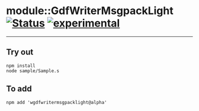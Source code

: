 
# module::GdfWriterMsgpackLight  [![Status](https://github.com/Wandalen/wGdfWriterMsgpackLight/workflows/Publish/badge.svg)](https://github.com/Wandalen/wGdfWriterMsgpackLight/actions?query=workflow%3APublish) [![experimental](https://img.shields.io/badge/stability-experimental-orange.svg)](https://github.com/emersion/stability-badges#experimental)

___

## Try out
```
npm install
node sample/Sample.s
```

## To add
```
npm add 'wgdfwritermsgpacklight@alpha'
```

